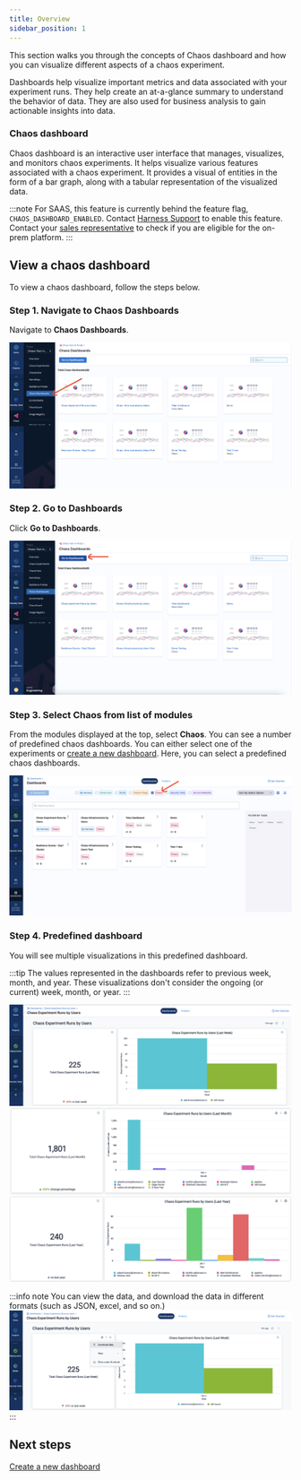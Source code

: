 ```yaml
---
title: Overview
sidebar_position: 1
---
```

This section walks you through the concepts of Chaos dashboard and how you can visualize different aspects of a chaos experiment.

Dashboards help visualize important metrics and data associated with your experiment runs. They help create an at-a-glance summary to understand the behavior of data. They are also used for business analysis to gain actionable insights into data.

### Chaos dashboard
Chaos dashboard is an interactive user interface that manages, visualizes, and monitors chaos experiments. It helps visualize various features associated with a chaos experiment. It provides a visual of entities in the form of a bar graph, along with a tabular representation of the visualized data.

:::note
For SAAS, this feature is currently behind the feature flag, `CHAOS_DASHBOARD_ENABLED`. Contact [Harness Support](mailto:support@harness.io) to enable this feature.
Contact your [sales representative](mailto:sales@harness.io) to check if you are eligible for the on-prem platform.
:::

## View a chaos dashboard

To view a chaos dashboard, follow the steps below.

### Step 1. Navigate to Chaos Dashboards
Navigate to **Chaos Dashboards**.

![chaos-dashboard](./static/overview/chaos-dashboard-intro.png)

### Step 2. Go to Dashboards
Click **Go to Dashboards**.

![go-to-dashboard](./static/overview/go-to-dashboard.png)

### Step 3. Select Chaos from list of modules
From the modules displayed at the top, select **Chaos**. You can see a number of predefined chaos dashboards. You can either select one of the experiments or [create a new dashboard](./create-a-new-dashboard). Here, you can select a predefined chaos dashboards.

![select-chaos](./static/overview/select-chaos.png)

### Step 4. Predefined dashboard
You will see multiple visualizations in this predefined dashboard.

:::tip
The values represented in the dashboards refer to previous week, month, and year. These visualizations don't consider the ongoing (or current) week, month, or year.
:::

![analysis-one](./static/overview/analysis-1.png)
![analysis-two](./static/overview/analysis-2.png)
![analysis-three](./static/overview/analysis-3.png)

:::info note 
You can view the data, and download the data in different formats (such as JSON, excel, and so on.)
![download-data](./static/overview/download-data.png)
:::

## Next steps

[Create a new dashboard](./create-a-new-dashboard) 